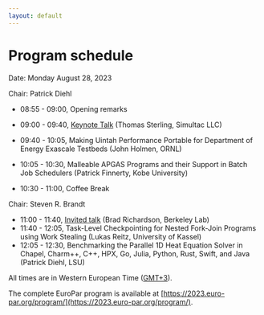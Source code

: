 ```yaml
---
layout: default
---
```


# Program schedule

Date: Monday August 28, 2023


Chair: Patrick Diehl

* 08:55 - 09:00, Opening remarks
* 09:00 - 09:40, [Keynote Talk](https://amte2023.stellar-group.org/keynote) (Thomas Sterling, Simultac LLC)
* 09:40 - 10:05, Making Uintah Performance Portable for Department of Energy Exascale Testbeds (John Holmen, ORNL)
* 10:05 - 10:30, Malleable APGAS Programs and their Support in Batch Job Schedulers (Patrick Finnerty, Kobe University)

* 10:30 - 11:00, Coffee Break

Chair: Steven R. Brandt

* 11:00 - 11:40, [Invited talk](https://amte2023.stellar-group.org/invited-talk) (Brad Richardson, Berkeley Lab)
* 11:40 - 12:05, Task-Level Checkpointing for Nested Fork-Join Programs using Work Stealing (Lukas Reitz, University of Kassel)
* 12:05 - 12:30, Benchmarking the Parallel 1D Heat Equation Solver in Chapel, Charm++, C++, HPX, Go, Julia, Python, Rust, Swift, and Java (Patrick Diehl, LSU)

All times are in Western European Time ([GMT+3](https://www.timeanddate.com/worldclock/cyprus/limassol)).

The complete EuroPar program is available at [https://2023.euro-par.org/program/](https://2023.euro-par.org/program/). 

